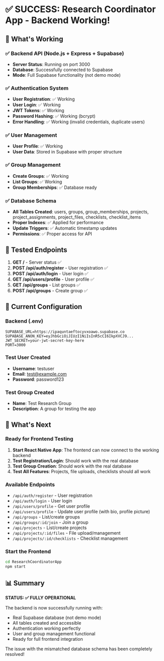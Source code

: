 # ✅ SUCCESS: Research Coordinator App - Backend Working!

## 🎉 What's Working

### ✅ Backend API (Node.js + Express + Supabase)
- **Server Status**: Running on port 3000
- **Database**: Successfully connected to Supabase
- **Mode**: Full Supabase functionality (not demo mode)

### ✅ Authentication System
- **User Registration**: ✅ Working
- **User Login**: ✅ Working 
- **JWT Tokens**: ✅ Working
- **Password Hashing**: ✅ Working (bcrypt)
- **Error Handling**: ✅ Working (invalid credentials, duplicate users)

### ✅ User Management
- **User Profile**: ✅ Working
- **User Data**: Stored in Supabase with proper structure

### ✅ Group Management
- **Create Groups**: ✅ Working
- **List Groups**: ✅ Working
- **Group Memberships**: ✅ Database ready

### ✅ Database Schema
- **All Tables Created**: users, groups, group_memberships, projects, project_assignments, project_files, checklists, checklist_items
- **Proper Indexes**: ✅ Applied for performance
- **Update Triggers**: ✅ Automatic timestamp updates
- **Permissions**: ✅ Proper access for API

## 🧪 Tested Endpoints

1. **GET /** - Server status ✅
2. **POST /api/auth/register** - User registration ✅
3. **POST /api/auth/login** - User login ✅
4. **GET /api/users/profile** - User profile ✅
5. **GET /api/groups** - List groups ✅
6. **POST /api/groups** - Create group ✅

## 🔧 Current Configuration

### Backend (.env)
```
SUPABASE_URL=https://ipaquntaeftocyvxoawo.supabase.co
SUPABASE_ANON_KEY=eyJhbGciOiJIUzI1NiIsInR5cCI6IkpXVCJ9...
JWT_SECRET=your-jwt-secret-key-here
PORT=3000
```

### Test User Created
- **Username**: testuser
- **Email**: test@example.com
- **Password**: password123

### Test Group Created
- **Name**: Test Research Group
- **Description**: A group for testing the app

## 🚀 What's Next

### Ready for Frontend Testing
1. **Start React Native App**: The frontend can now connect to the working backend
2. **Test Registration/Login**: Should work with the real database
3. **Test Group Creation**: Should work with the real database
4. **Test All Features**: Projects, file uploads, checklists should all work

### Available Endpoints
- `/api/auth/register` - User registration
- `/api/auth/login` - User login
- `/api/users/profile` - Get user profile
- `/api/users/profile` - Update user profile (with bio, profile picture)
- `/api/groups` - List/create groups
- `/api/groups/:id/join` - Join a group
- `/api/projects` - List/create projects
- `/api/projects/:id/files` - File upload/management
- `/api/projects/:id/checklists` - Checklist management

### Start the Frontend
```bash
cd ResearchCoordinatorApp
npm start
```

## 📊 Summary

**STATUS: ✅ FULLY OPERATIONAL**

The backend is now successfully running with:
- Real Supabase database (not demo mode)
- All tables created and accessible
- Authentication working perfectly
- User and group management functional
- Ready for full frontend integration

The issue with the mismatched database schema has been completely resolved!
